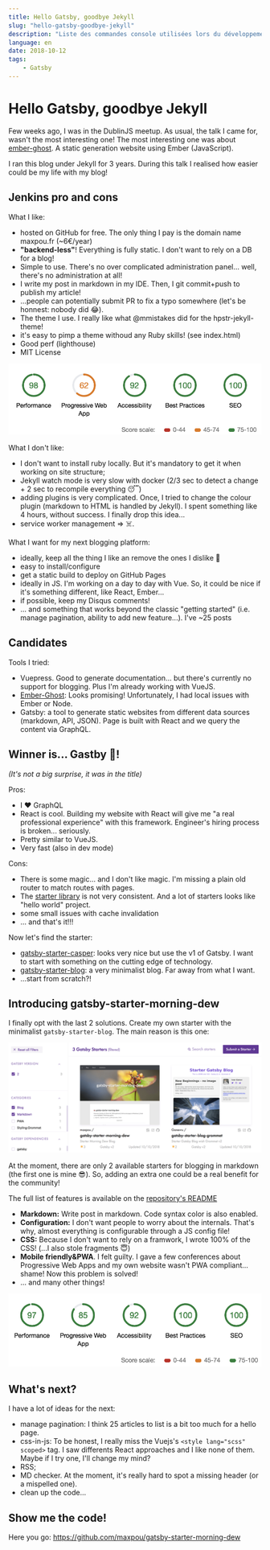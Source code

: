 ```yaml
---
title: Hello Gatsby, goodbye Jekyll
slug: "hello-gatsby-goodbye-jekyll"
description: "Liste des commandes console utilisées lors du développement d’un projet sous Symfony2"
language: en
date: 2018-10-12
tags: 
    - Gatsby
---
```


# Hello Gatsby, goodbye Jekyll

Few weeks ago, I was in the DublinJS meetup. As usual, the talk I came for, wasn't the most interesting one! The most interesting one was about [ember-ghost](https://github.com/stonecircle/ember-ghost). A static generation website using Ember (JavaScript).

I ran this blog under Jekyll for 3 years.
During this talk I realised how easier could be my life with my blog! 

## Jenkins pro and cons

What I like:
- hosted on GitHub for free. The only thing I pay is the domain name maxpou.fr (~6€/year)
- **"backend-less"**! Everything is fully static. I don't want to rely on a DB for a blog!
- Simple to use. There's no over complicated administration panel... well, there's no administration at all!
- I write my post in markdown in my IDE. Then, I git commit+push to publish my article!
- ...people can potentially submit PR to fix a typo somewhere (let's be honnest: nobody did 😂).
- The theme I use. I really like what @mmistakes did for the hpstr-jekyll-theme!
- it's easy to pimp a theme withoud any Ruby skills! (see index.html)
- Good perf (lighthouse)
- MIT License

![available starters](./lighthouse-jekyll-maxpoufr.png)


What I don't like:
- I don't want to install ruby locally. But it's mandatory to get it when working on site structure;
- Jekyll watch mode is very slow with docker (2/3 sec to detect a change + 2 sec to recompile everything 😴)
- adding plugins is very complicated. Once, I tried to change the colour plugin (markdown to HTML is handled by Jekyll). I spent something like 4 hours, without success. I finally drop this idea...
- service worker management  => ☠️.


What I want for my next blogging platform:
- ideally, keep all the thing I like an remove the ones I dislike 🎅
- easy to install/configure
- get a static build to deploy on GitHub Pages
- ideally in JS. I'm working on a day to day with Vue. So, it could be nice if it's something different, like React, Ember...
- if possible, keep my Disqus comments!
- ... and something that works beyond the classic "getting started" (i.e. manage pagination, ability to add new feature...). I've ~25 posts

## Candidates

Tools I tried:

* Vuepress. Good to generate documentation... but there's currently no support for blogging. Plus I'm already working with VueJS.
* [Ember-Ghost](https://github.com/stonecircle/ember-ghost): Looks promising! Unfortunately, I had local issues with Ember or Node.
* Gatsby: a tool to generate static websites from different data sources (markdown, API, JSON). Page is built with React and we query the content via GraphQL.


## Winner is... Gastby 🎉!

*(It's not a big surprise, it was in the title)*

Pros:
* I ❤️ GraphQL
* React is cool. Building my website with React will give me "a real professional experience" with this framework. Engineer's hiring process is broken... seriously.
* Pretty similar to VueJS.
* Very fast (also in dev mode)

Cons:
* There is some magic... and I don't like magic. I'm missing a plain old router to match routes with pages.
* The [starter library](http://gatsbyjs.org/starters) is not very consistent. And a lot of starters looks like "hello world" project.
* some small issues with cache invalidation
* ... and that's it!!!

Now let's find the starter:
* [gatsby-starter-casper](https://github.com/haysclark/gatsby-starter-casper): looks very nice but use the v1 of Gatsby. I want to start with something on the cutting edge of technology.
* [gatsby-starter-blog](https://github.com/gatsbyjs/gatsby-starter-blog): a very minimalist blog. Far away from what I want.
* ...start from scratch?!


## Introducing gatsby-starter-morning-dew 

I finally opt with the last 2 solutions. Create my own starter with the minimalist `gatsby-starter-blog`. The main reason is this one:

![available starters](./gatsby-starters.png)

At the moment, there are only 2 available starters for blogging in markdown (the first one is mine 😎). So, adding an extra one could be a real benefit for the community!

The full list of features is available on the [repository's README](https://github.com/maxpou/gatsby-starter-morning-dew)

* **Markdown:** Write post in markdown. Code syntax color is also enabled. 
* **Configuration:** I don't want people to worry about the internals. That's why, almost everything is configurable through a JS config file!
* **CSS:** Because I don't want to rely on a framwork, I wrote 100% of the CSS! (...I also stole fragments 😇)
* **Mobile friendly&PWA**. I felt guilty. I gave a few conferences about Progressive Web Apps and my own website wasn't PWA compliant... shame! Now this problem is solved!
* ... and many other things!

![available starters](./lighthouse-gatsby-maxpoufr.png)


## What's next?

I have a lot of ideas for the next:

* manage pagination: I think 25 articles to list is a bit too much for a hello page.
* css-in-js: To be honest, I really miss the Vuejs's `<style lang="scss" scoped>` tag. I saw differents React approaches and I like none of them. Maybe if I try one, I'll change my mind?
* RSS;
* MD checker. At the moment, it's really hard to spot a missing header (or a mispelled one).
* clean up the code...


## Show me the code!

Here you go: https://github.com/maxpou/gatsby-starter-morning-dew

